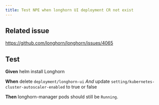 ```yaml
---
title: Test NPE when longhorn UI deployment CR not exist
---
```


## Related issue
https://github.com/longhorn/longhorn/issues/4065

## Test

**Given** helm install Longhorn

**When** delete `deployment/longhorn-ui`
*And* update `setting/kubernetes-cluster-autoscaler-enabled` to true or false

**Then** longhorn-manager pods should still be `Running`.
